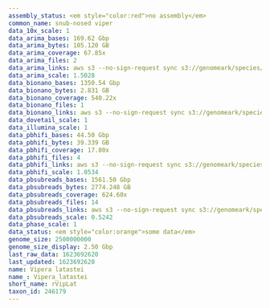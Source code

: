 ```yaml
---
assembly_status: <em style="color:red">no assembly</em>
common_name: snub-nosed viper
data_10x_scale: 1
data_arima_bases: 169.62 Gbp
data_arima_bytes: 105.120 GB
data_arima_coverage: 67.85x
data_arima_files: 2
data_arima_links: aws s3 --no-sign-request sync s3://genomeark/species/Vipera_latastei/rVipLat1/genomic_data/arima/ .<br>
data_arima_scale: 1.5028
data_bionano_bases: 1350.54 Gbp
data_bionano_bytes: 2.831 GB
data_bionano_coverage: 540.22x
data_bionano_files: 1
data_bionano_links: aws s3 --no-sign-request sync s3://genomeark/species/Vipera_latastei/rVipLat1/genomic_data/bionano/ .<br>
data_dovetail_scale: 1
data_illumina_scale: 1
data_pbhifi_bases: 44.50 Gbp
data_pbhifi_bytes: 39.339 GB
data_pbhifi_coverage: 17.80x
data_pbhifi_files: 4
data_pbhifi_links: aws s3 --no-sign-request sync s3://genomeark/species/Vipera_latastei/rVipLat1/genomic_data/pacbio/ . --exclude "*subreads.bam*"<br>
data_pbhifi_scale: 1.0534
data_pbsubreads_bases: 1561.50 Gbp
data_pbsubreads_bytes: 2774.248 GB
data_pbsubreads_coverage: 624.60x
data_pbsubreads_files: 14
data_pbsubreads_links: aws s3 --no-sign-request sync s3://genomeark/species/Vipera_latastei/rVipLat1/genomic_data/pacbio/ . --exclude "*ccs*bam*"<br>
data_pbsubreads_scale: 0.5242
data_phase_scale: 1
data_status: <em style="color:orange">some data</em>
genome_size: 2500000000
genome_size_display: 2.50 Gbp
last_raw_data: 1623692620
last_updated: 1623692620
name: Vipera latastei
name_: Vipera_latastei
short_name: rVipLat
taxon_id: 246179
---
```

